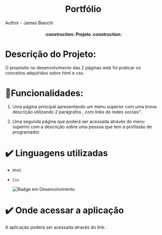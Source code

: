 <h1 align="center"> Portfólio  </h1>
Author - James Bianchi

<h4 align="center"> 
    :construction:  Projeto   :construction:
</h4>

<h1 align="">Descrição do Projeto: </h1>

<p>
O propósito no desenvolvimento das 2 páginas web foi praticar os conceitos adquiridos sobre html e css.
</p>

<h1> 🔨Funcionalidades: </h1>

1. Uma página principal apresentando um menu superior com uma breve descrição utilizando 2 parágrafos , com links de redes sociais".

2. Uma segunda página que poderá ser acessada através do menu superiro com a descrição sobre uma pessoa que tem a profissão de programador.
 

<h1> ✔️ Linguagens utilizadas </h1>

- `Html`
- `Css`



   ![Badge em Desenvolvimento](http://img.shields.io/static/v1?label=STATUS&message=EM%20DESENVOLVIMENTO&color=GREEN&style=for-the-badge)

<h1> ✔️ Onde acessar a aplicação </h1>

A aplicação poderá ser acessada através do link: .

